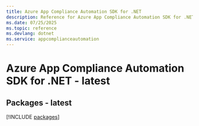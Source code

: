 ```yaml
---
title: Azure App Compliance Automation SDK for .NET
description: Reference for Azure App Compliance Automation SDK for .NET
ms.date: 07/25/2025
ms.topic: reference
ms.devlang: dotnet
ms.service: appcomplianceautomation
---
```

# Azure App Compliance Automation SDK for .NET - latest
## Packages - latest
[!INCLUDE [packages](app-compliance-automation-index.md)]